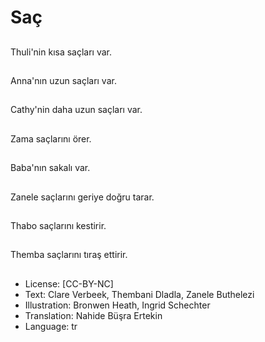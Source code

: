 # Saç

##
Thuli'nin kısa saçları var.

##
Anna'nın uzun saçları var.

##
Cathy'nin daha uzun saçları var.

##
Zama saçlarını örer.

##
Baba'nın sakalı var.

##
Zanele saçlarını geriye doğru tarar.

##
Thabo saçlarını kestirir.

##
Themba saçlarını tıraş ettirir.

##
* License: [CC-BY-NC]
* Text: Clare Verbeek, Thembani Dladla, Zanele Buthelezi
* Illustration: Bronwen Heath, Ingrid Schechter
* Translation: Nahide Büşra Ertekin
* Language: tr
